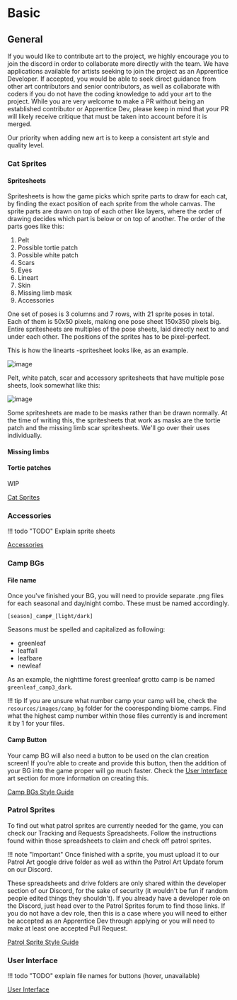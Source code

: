 # Basic
## General
If you would like to contribute art to the project, we highly encourage you to join the discord in order to collaborate more directly with the team.  We have applications available for artists seeking to join the project as an Apprentice Developer.  If accepted, you would be able to seek direct guidance from other art contributors and senior contributors, as well as collaborate with coders if you do not have the coding knowledge to add your art to the project.  While you are very welcome to make a PR without being an established contributor or Apprentice Dev, please keep in mind that your PR will likely receive critique that must be taken into account before it is merged.  

Our priority when adding new art is to keep a consistent art style and quality level.  

### Cat Sprites
#### Spritesheets
Spritesheets is how the game picks which sprite parts to draw for each cat, by finding the exact position of each sprite from the whole canvas. The sprite parts are drawn on top of each other like layers, where the order of drawing decides which part is below or on top of another. The order of the parts goes like this:

1. Pelt
2. Possible tortie patch
3. Possible white patch
4. Scars
5. Eyes
6. Lineart
7. Skin
8. Missing limb mask
9. Accessories

One set of poses is 3 columns and 7 rows, with 21 sprite poses in total. Each of them is 50x50 pixels, making one pose sheet 150x350 pixels big. Entire spritesheets are multiples of the pose sheets, laid directly next to and under each other. The positions of the sprites has to be pixel-perfect.

This is how the linearts -spritesheet looks like, as an example.

![image](https://github.com/ClanGenOfficial/clangen/assets/54122046/e20c47b7-0786-4620-bcc0-a5ea4e216364)

Pelt, white patch, scar and accessory spritesheets that have multiple pose sheets, look somewhat like this:

![image](https://github.com/ClanGenOfficial/clangen/assets/54122046/e615ac11-1cee-41c1-a4a9-cbeffafde358)

Some spritesheets are made to be masks rather than be drawn normally. At the time of writing this, the spritesheets that work as masks are the tortie patch and the missing limb scar spritesheets. We'll go over their uses individually.

#### Missing limbs

#### Tortie patches

WIP

[Cat Sprites](https://github.com/ClanGenOfficial/clangen/wiki/%5BArt%5D-%E2%80%90-Style-Guides#clangen-cat-sprites)

### Accessories
!!! todo "TODO"
    Explain sprite sheets

[Accessories](https://github.com/ClanGenOfficial/clangen/wiki/%5BArt%5D-%E2%80%90-Style-Guides#accessory-style-guide)

### Camp BGs
#### File name
Once you've finished your BG, you will need to provide separate .png files for each seasonal and day/night combo.  These must be named accordingly.

`[season]_camp#_[light/dark]`

Seasons must be spelled and capitalized as following:
- greenleaf
- leaffall
- leafbare
- newleaf

As an example, the nighttime forest greenleaf grotto camp is be named `greenleaf_camp3_dark`.  

!!! tip
    If you are unsure what number camp your camp will be, check the `resources/images/camp_bg` folder for the cooresponding biome camps.  Find what the highest camp number within those files currently is and increment it by 1 for your files.

#### Camp Button
Your camp BG will also need a button to be used on the clan creation screen!  If you're able to create and provide this button, then the addition of your BG into the game proper will go much faster.  Check the [User Interface](https://github.com/ClanGenOfficial/clangen/wiki/%5BArt%5D-%E2%80%90-Basic#user-interface) art section for more information on creating this.

[Camp BGs Style Guide](https://github.com/ClanGenOfficial/clangen/wiki/%5BArt%5D-%E2%80%90-Style-Guides#camp-bgs-style-guide)

### Patrol Sprites
To find out what patrol sprites are currently needed for the game, you can check our Tracking and Requests Spreadsheets.  Follow the instructions found within those spreadsheets to claim and check off patrol sprites.  

!!! note "Important"
    Once finished with a sprite, you must upload it to our Patrol Art google drive folder as well as within the Patrol Art Update forum on our Discord.

These spreadsheets and drive folders are only shared within the developer section of our Discord, for the sake of security (it wouldn't be fun if random people edited things they shouldn't).  If you already have a developer role on the Discord, just head over to the Patrol Sprites forum to find those links.  If you do not have a dev role, then this is a case where you will need to either be accepted as an Apprentice Dev through applying or you will need to make at least one accepted Pull Request.

[Patrol Sprite Style Guide](https://github.com/ClanGenOfficial/clangen/wiki/%5BArt%5D-%E2%80%90-Style-Guides#patrol-sprite-style-guide)

### User Interface
!!! todo "TODO"
    explain file names for buttons (hover, unavailable)

[User Interface](https://github.com/ClanGenOfficial/clangen/wiki/%5BArt%5D-%E2%80%90-Style-Guides#ui-style-guide)